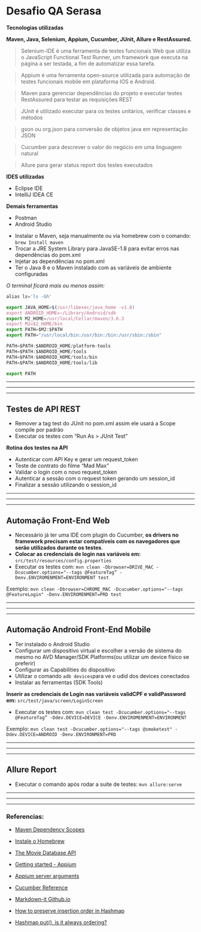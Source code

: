 # Desafio QA Serasa

**Tecnologias utilizadas**

**Maven, Java, Selenium, Appium, Cucumber, JUnit, Allure e RestAssured.**

>Selenium-IDE é uma ferramenta de testes funcionais Web que utiliza o JavaScript Functional Test Runner, um framework que executa na página a ser testada, a fim de automatizar essa tarefa.

>Appium é uma ferramenta open-source utilizada para automação de testes funcionais mobile em plataforma IOS e Android.

>Maven para gerenciar dependências do projeto e executar testes
>RestAssured para testar as requisições REST

>JUnit é utilizado executar para os testes unitários, verificar classes e métodos

>gson ou org.json para conversão de objetos java em representação JSON

>Cucumber para descrever o valor do negócio em uma linguagem natural

>Allure para gerar status report dos testes executados

**IDES utilizadas**
+ Eclipse IDE
+ IntelliJ IDEA CE

**Demais ferramentas**
+ Postman
+ Android Studio

- Instalar o Maven, seja manualmente ou via homebrew com o comando: 
`brew Install maven`
- Trocar a JRE System Library para JavaSE-1.8 para evitar erros nas dependências do pom.xml
- Injetar as dependências no pom.xml
- Ter o Java 8 e o Maven instalado com as variáveis de ambiente configuradas 

*O terminal ficará mais ou menos assim:*

``` js
alias ls='ls -Gh'

export JAVA_HOME=$(/usr/libexec/java_home -v1.8)
export ANDROID_HOME=~/Library/Android/sdk
export M2_HOME=/usr/local/Cellar/maven/3.6.3
export M2=$2_HOME/bin
export PATH=$M2:$PATH
export PATH="/usr/local/bin:/usr/bin:/bin:/usr/sbin:/sbin"

PATH=$PATH:$ANDROID_HOME/platform-tools
PATH=$PATH:$ANDROID_HOME/tools
PATH=$PATH:$ANDROID_HOME/tools/bin
PATH=$PATH:$ANDROID_HOME/tools/lib

export PATH 
```

___ 
--- 
*** 


## Testes de API REST

- Remover a tag <scope>test</scope> do JUnit no pom.xml assim ele usará a Scope compile por padrão
- Executar os testes com “Run As > JUnit Test”

**Rotina dos testes na API**
- Autenticar com API Key e gerar um request_token
- Teste de contrato do filme “Mad Max”
- Validar o login com o novo request_token
- Autenticar a sessão com o request token gerando um session_id
- Finalizar a sessão utilizando o session_id

___ 
--- 
*** 

## Automação Front-End Web

- Necessário já ter uma IDE com plugin do Cucumber, **os drivers no framework precisam estar compatíveis com os navegadores que serão utilizados durante os testes**.
- **Colocar as credenciais de login nas variáveis em:** `src/test/resources/config.properties`
- Executar os testes com:
`mvn clean -Dbrowser=DRIVE_MAC -Dcucumber.options="--tags @FeatureTag” -Denv.ENVIROMENMENT=ENVIRONMENT test`

Exemplo:
`mvn clean -Dbrowser=CHROME_MAC -Dcucumber.options="--tags @FeatureLogin" -Denv.ENVIROMENMENT=PRD test`

___ 
--- 
*** 

## Automação Android Front-End Mobile

- Ter instalado o Android Studio
- Configurar um dispositivo virtual e escolher a versão de sistema do mesmo no AVD Manager/SDK Platforms(ou utilizar um device físico se preferir)
- Configurar as Capabilities do dispositivo
- Utilizar o comando `adb devices`para ve o udid dos devices conectados
- Instalar as ferramentas (SDK Tools)

**Inserir as credenciais de Login nas variáveis validCPF e validPassword em:** `src/test/java/screen/LoginScreen`

- Executar os testes com: 
`mvn clean test -Dcucumber.options="--tags @FeatureTag” -Ddev.DEVICE=DEVICE -Denv.ENVIROMENMENT=ENVIRONMENT`

Exemplo:
`mvn clean test -Dcucumber.options="--tags @smoketest" -Ddev.DEVICE=ANDROID -Denv.ENVIRONMENT=PRD`

___ 
--- 
*** 

## Allure Report

- Executar o comando após rodar a suite de testes:
  `mvn allure:serve`

___ 
--- 
*** 

### Referencias:

- [Maven Dependency Scopes](https://howtodoinjava.com/maven/maven-dependency-scopes/)

- [Instale o Homebrew](https://brew.sh/index_pt-br)

- [The Movie Database API](https://developers.themoviedb.org/4/getting-started/authorization)

- [Getting started - Appium](https://appium.io/docs/en/about-appium/getting-started/)

- [Appium server arguments](http://appium.io/docs/en/writing-running-appium/server-args/)

- [Cucumber Reference](https://cucumber.io/docs/cucumber/api/)

- [Markdown-it Github.io](https://markdown-it.github.io/)

- [How to preserve insertion order in Hashmap](https://stackoverflow.com/questions/10710193/how-to-preserve-insertion-order-in-hashmap)

- [Hashmap put(), is it always ordering?](https://stackoverflow.com/questions/36026761/hashmap-put-is-it-always-ordering/36027011#:~:text=HashMap%20has%20no%20inherent%20ordering,9)

